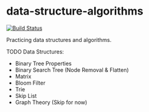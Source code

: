 # data-structure-algorithms

[![Build Status](https://travis-ci.org/willywill/data-structure-algorithms.svg?branch=master)](https://travis-ci.org/willywill/data-structure-algorithms)

Practicing data structures and algorithms.

TODO Data Structures:
  - Binary Tree Properties
  - Binary Search Tree (Node Removal & Flatten)
  - Matrix
  - Bloom Filter
  - Trie
  - Skip List
  - Graph Theory (Skip for now)
